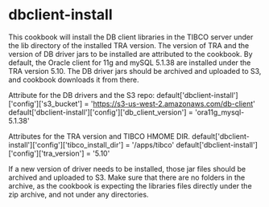 # dbclient-install

This cookbook will install the DB client libraries in the TIBCO server under the lib directory of the installed TRA version. The version of TRA and the version of DB driver jars to be installed are attributed to the cookbook. By default, the Oracle client for 11g and mySQL 5.1.38 are installed under the TRA version 5.10. The DB driver jars should be archived and uploaded to S3, and cookbook downloads it from there.

Attribute for the DB drivers and the S3 repo:
default['dbclient-install']['config']['s3_bucket'] = 'https://s3-us-west-2.amazonaws.com/db-client'
default['dbclient-install']['config']['db_client_version'] = 'ora11g_mysql-5.1.38'

Attributes for the TRA version and TIBCO HMOME DIR.
default['dbclient-install']['config']['tibco_install_dir'] = '/apps/tibco'
default['dbclient-install']['config']['tra_version'] = '5.10'

If a new version of driver needs to be installed, those jar files should be archived and uploaded to S3. Make sure that there are no folders in the archive, as the cookbook is expecting the libraries files directly under the zip archive, and not under any directories.
